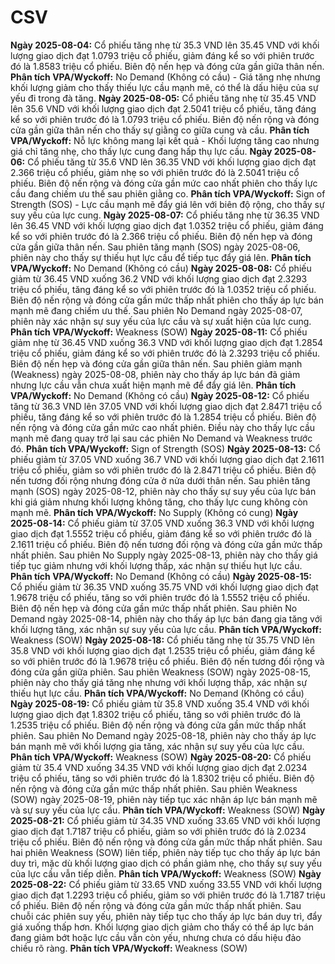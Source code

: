 # CSV

**Ngày 2025-08-04:** Cổ phiếu tăng nhẹ từ 35.3 VND lên 35.45 VND với khối lượng giao dịch đạt 1.0793 triệu cổ phiếu, giảm đáng kể so với phiên trước đó là 1.8583 triệu cổ phiếu. Biên độ nến hẹp và đóng cửa gần giữa thân nến. **Phân tích VPA/Wyckoff:** No Demand (Không có cầu) - Giá tăng nhẹ nhưng khối lượng giảm cho thấy thiếu lực cầu mạnh mẽ, có thể là dấu hiệu của sự yếu đi trong đà tăng.
**Ngày 2025-08-05:** Cổ phiếu tăng nhẹ từ 35.45 VND lên 35.6 VND với khối lượng giao dịch đạt 2.5041 triệu cổ phiếu, tăng đáng kể so với phiên trước đó là 1.0793 triệu cổ phiếu. Biên độ nến rộng và đóng cửa gần giữa thân nến cho thấy sự giằng co giữa cung và cầu. **Phân tích VPA/Wyckoff:** Nỗ lực không mang lại kết quả - Khối lượng tăng cao nhưng giá chỉ tăng nhẹ, cho thấy lực cung đang hấp thụ lực cầu.
**Ngày 2025-08-06:** Cổ phiếu tăng từ 35.6 VND lên 36.35 VND với khối lượng giao dịch đạt 2.366 triệu cổ phiếu, giảm nhẹ so với phiên trước đó là 2.5041 triệu cổ phiếu. Biên độ nến rộng và đóng cửa gần mức cao nhất phiên cho thấy lực cầu đang chiếm ưu thế sau phiên giằng co. **Phân tích VPA/Wyckoff:** Sign of Strength (SOS) - Lực cầu mạnh mẽ đẩy giá lên với biên độ rộng, cho thấy sự suy yếu của lực cung.
**Ngày 2025-08-07:** Cổ phiếu tăng nhẹ từ 36.35 VND lên 36.45 VND với khối lượng giao dịch đạt 1.0352 triệu cổ phiếu, giảm đáng kể so với phiên trước đó là 2.366 triệu cổ phiếu. Biên độ nến hẹp và đóng cửa gần giữa thân nến. Sau phiên tăng mạnh (SOS) ngày 2025-08-06, phiên này cho thấy sự thiếu hụt lực cầu để tiếp tục đẩy giá lên. **Phân tích VPA/Wyckoff:** No Demand (Không có cầu)
**Ngày 2025-08-08:** Cổ phiếu giảm từ 36.45 VND xuống 36.2 VND với khối lượng giao dịch đạt 2.3293 triệu cổ phiếu, tăng đáng kể so với phiên trước đó là 1.0352 triệu cổ phiếu. Biên độ nến rộng và đóng cửa gần mức thấp nhất phiên cho thấy áp lực bán mạnh mẽ đang chiếm ưu thế. Sau phiên No Demand ngày 2025-08-07, phiên này xác nhận sự suy yếu của lực cầu và sự xuất hiện của lực cung. **Phân tích VPA/Wyckoff:** Weakness (SOW)
**Ngày 2025-08-11:** Cổ phiếu giảm nhẹ từ 36.45 VND xuống 36.3 VND với khối lượng giao dịch đạt 1.2854 triệu cổ phiếu, giảm đáng kể so với phiên trước đó là 2.3293 triệu cổ phiếu. Biên độ nến hẹp và đóng cửa gần giữa thân nến. Sau phiên giảm mạnh (Weakness) ngày 2025-08-08, phiên này cho thấy áp lực bán đã giảm nhưng lực cầu vẫn chưa xuất hiện mạnh mẽ để đẩy giá lên. **Phân tích VPA/Wyckoff:** No Demand (Không có cầu)
**Ngày 2025-08-12:** Cổ phiếu tăng từ 36.3 VND lên 37.05 VND với khối lượng giao dịch đạt 2.8471 triệu cổ phiếu, tăng đáng kể so với phiên trước đó là 1.2854 triệu cổ phiếu. Biên độ nến rộng và đóng cửa gần mức cao nhất phiên. Điều này cho thấy lực cầu mạnh mẽ đang quay trở lại sau các phiên No Demand và Weakness trước đó. **Phân tích VPA/Wyckoff:** Sign of Strength (SOS)
**Ngày 2025-08-13:** Cổ phiếu giảm từ 37.05 VND xuống 36.7 VND với khối lượng giao dịch đạt 2.1611 triệu cổ phiếu, giảm so với phiên trước đó là 2.8471 triệu cổ phiếu. Biên độ nến tương đối rộng nhưng đóng cửa ở nửa dưới thân nến. Sau phiên tăng mạnh (SOS) ngày 2025-08-12, phiên này cho thấy sự suy yếu của lực bán khi giá giảm nhưng khối lượng không tăng, cho thấy lực cung không còn mạnh mẽ. **Phân tích VPA/Wyckoff:** No Supply (Không có cung)
**Ngày 2025-08-14:** Cổ phiếu giảm từ 37.05 VND xuống 36.3 VND với khối lượng giao dịch đạt 1.5552 triệu cổ phiếu, giảm đáng kể so với phiên trước đó là 2.1611 triệu cổ phiếu. Biên độ nến tương đối rộng và đóng cửa gần mức thấp nhất phiên. Sau phiên No Supply ngày 2025-08-13, phiên này cho thấy giá tiếp tục giảm nhưng với khối lượng thấp, xác nhận sự thiếu hụt lực cầu. **Phân tích VPA/Wyckoff:** No Demand (Không có cầu)
**Ngày 2025-08-15:** Cổ phiếu giảm từ 36.35 VND xuống 35.75 VND với khối lượng giao dịch đạt 1.9678 triệu cổ phiếu, tăng so với phiên trước đó là 1.5552 triệu cổ phiếu. Biên độ nến hẹp và đóng cửa gần mức thấp nhất phiên. Sau phiên No Demand ngày 2025-08-14, phiên này cho thấy áp lực bán đang gia tăng với khối lượng tăng, xác nhận sự suy yếu của lực cầu. **Phân tích VPA/Wyckoff:** Weakness (SOW)
**Ngày 2025-08-18:** Cổ phiếu tăng nhẹ từ 35.75 VND lên 35.8 VND với khối lượng giao dịch đạt 1.2535 triệu cổ phiếu, giảm đáng kể so với phiên trước đó là 1.9678 triệu cổ phiếu. Biên độ nến tương đối rộng và đóng cửa gần giữa phiên. Sau phiên Weakness (SOW) ngày 2025-08-15, phiên này cho thấy giá tăng nhẹ nhưng với khối lượng thấp, xác nhận sự thiếu hụt lực cầu. **Phân tích VPA/Wyckoff:** No Demand (Không có cầu)
**Ngày 2025-08-19:** Cổ phiếu giảm từ 35.8 VND xuống 35.4 VND với khối lượng giao dịch đạt 1.8302 triệu cổ phiếu, tăng so với phiên trước đó là 1.2535 triệu cổ phiếu. Biên độ nến rộng và đóng cửa gần mức thấp nhất phiên. Sau phiên No Demand ngày 2025-08-18, phiên này cho thấy áp lực bán mạnh mẽ với khối lượng gia tăng, xác nhận sự suy yếu của lực cầu. **Phân tích VPA/Wyckoff:** Weakness (SOW)
**Ngày 2025-08-20:** Cổ phiếu giảm từ 35.4 VND xuống 34.35 VND với khối lượng giao dịch đạt 2.0234 triệu cổ phiếu, tăng so với phiên trước đó là 1.8302 triệu cổ phiếu. Biên độ nến rộng và đóng cửa gần mức thấp nhất phiên. Sau phiên Weakness (SOW) ngày 2025-08-19, phiên này tiếp tục xác nhận áp lực bán mạnh mẽ và sự suy yếu của lực cầu. **Phân tích VPA/Wyckoff:** Weakness (SOW)
**Ngày 2025-08-21:** Cổ phiếu giảm từ 34.35 VND xuống 33.65 VND với khối lượng giao dịch đạt 1.7187 triệu cổ phiếu, giảm so với phiên trước đó là 2.0234 triệu cổ phiếu. Biên độ nến rộng và đóng cửa gần mức thấp nhất phiên. Sau hai phiên Weakness (SOW) liên tiếp, phiên này tiếp tục cho thấy áp lực bán duy trì, mặc dù khối lượng giao dịch có phần giảm nhẹ, cho thấy sự suy yếu của lực cầu vẫn tiếp diễn. **Phân tích VPA/Wyckoff:** Weakness (SOW)
**Ngày 2025-08-22:** Cổ phiếu giảm từ 33.65 VND xuống 33.55 VND với khối lượng giao dịch đạt 1.2293 triệu cổ phiếu, giảm so với phiên trước đó là 1.7187 triệu cổ phiếu. Biên độ nến rộng và đóng cửa gần mức thấp nhất phiên. Sau chuỗi các phiên suy yếu, phiên này tiếp tục cho thấy áp lực bán duy trì, đẩy giá xuống thấp hơn. Khối lượng giao dịch giảm cho thấy có thể áp lực bán đang giảm bớt hoặc lực cầu vẫn còn yếu, nhưng chưa có dấu hiệu đảo chiều rõ ràng. **Phân tích VPA/Wyckoff:** Weakness (SOW)
